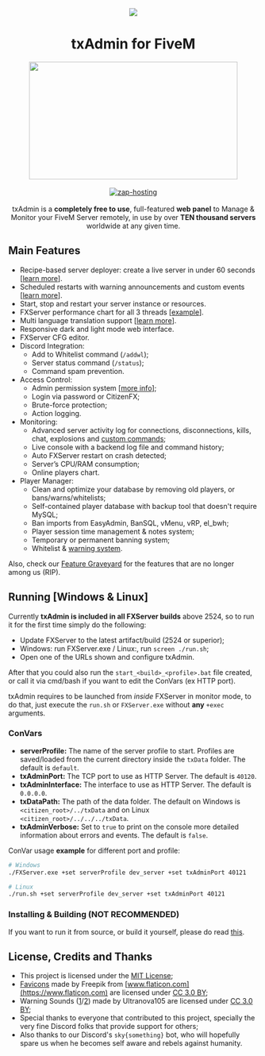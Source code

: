 <div align="center">
	<img src="https://discordapp.com/api/guilds/577993482761928734/widget.png?style=shield"></img></a>
	<h1>txAdmin for FiveM</h1>
	<img align="center" width="420" height="237" src="docs/banner.png">
	<br><a href="https://zap-hosting.com/txadmin4" target="_blank" rel="noopener">
	<br><img src="docs/zaphosting.png" alt="zap-hosting"></img></a>
	<br><br>txAdmin is a <b>completely free to use</b>, full-featured <b>web panel</b> to Manage & Monitor your FiveM Server remotely, in use by over <b>TEN thousand servers</b> worldwide at any given time.
</div>

## Main Features
- Recipe-based server deployer: create a live server in under 60 seconds [[learn more](docs/recipe.md)].
- Scheduled restarts with warning announcements and custom events [[learn more](docs/events.md)].
- Start, stop and restart your server instance or resources.
- FXServer performance chart for all 3 threads [[example](https://i.imgur.com/VG8hpzr.gif)].
- Multi language translation support [[learn more](docs/translation.md)].
- Responsive dark and light mode web interface.
- FXServer CFG editor.
- Discord Integration:
	- Add to Whitelist command (`/addwl`);
	- Server status command (`/status`);
	- Command spam prevention.
- Access Control:
	- Admin permission system [[more info](docs/permissions.md)];
	- Login via password or CitizenFX;
	- Brute-force protection;
	- Action logging.
- Monitoring:
	- Advanced server activity log for connections, disconnections, kills, chat, explosions and [custom commands](docs/custom_serverlog.md);
	- Live console with a backend log file and command history;
	- Auto FXServer restart on crash detected;
	- Server’s CPU/RAM consumption;
	- Online players chart.
- Player Manager:
	- Clean and optimize your database by removing old players, or bans/warns/whitelists;
	- Self-contained player database with backup tool that doesn't require MySQL;
	- Ban imports from EasyAdmin, BanSQL, vMenu, vRP, el_bwh;
	- Player session time management & notes system;
	- Temporary or permanent banning system;
	- Whitelist & [warning system](https://www.youtube.com/watch?v=DeE0-5vtZ4E).

Also, check our [Feature Graveyard](docs/feature_graveyard.md) for the features that are no longer among us (RIP).

## Running [Windows & Linux]
Currently **txAdmin is included in all FXServer builds** above 2524, so to run it for the first time simply do the following:
- Update FXServer to the latest artifact/build (2524 or superior);
- Windows: run FXServer.exe / Linux:, run `screen ./run.sh`;
- Open one of the URLs shown and configure txAdmin.

After that you could also run the `start_<build>_<profile>.bat` file created, or call it via cmd/bash if you want to edit the ConVars (ex HTTP port).  
  
txAdmin requires to be launched from *inside* FXServer in monitor mode, to do that, just execute the `run.sh` or `FXServer.exe` without **any** `+exec` arguments.  
  
### ConVars
- **serverProfile:** The name of the server profile to start. Profiles are saved/loaded from the current directory inside the `txData` folder. The default is `default`.
- **txAdminPort:** The TCP port to use as HTTP Server. The default is `40120`.
- **txAdminInterface:** The interface to use as HTTP Server. The default is `0.0.0.0`.
- **txDataPath:** The path of the data folder. The default on Windows is `<citizen_root>/../txData` and on Linux `<citizen_root>/../../../txData`.
- **txAdminVerbose:** Set to `true` to print on the console more detailed information about errors and events. The default is `false`.
  
ConVar usage **example** for different port and profile:  
```bash
# Windows
./FXServer.exe +set serverProfile dev_server +set txAdminPort 40121

# Linux
./run.sh +set serverProfile dev_server +set txAdminPort 40121
```

### Installing & Building (NOT RECOMMENDED)
If you want to run it from source, or build it yourself, please do read [this](docs/building.md).


## License, Credits and Thanks
- This project is licensed under the [MIT License](https://github.com/tabarra/txAdmin/blob/master/LICENSE);
- [Favicons](https://www.flaticon.com/free-icon/support_1545728?term=gear%20wrench&page=2&position=11) made by Freepik from [www.flaticon.com](https://www.flaticon.com) are licensed under [CC 3.0 BY](http://creativecommons.org/licenses/by/3.0/);
- Warning Sounds ([1](https://freesound.org/people/Ultranova105/sounds/136756/)/[2](https://freesound.org/people/Ultranova105/sounds/136754/)) made by Ultranova105 are licensed under [CC 3.0 BY](http://creativecommons.org/licenses/by/3.0/);
- Special thanks to everyone that contributed to this project, specially the very fine Discord folks that provide support for others;
- Also thanks to our Discord's `sky{something}` bot, who will hopefully spare us when he becomes self aware and rebels against humanity. 
